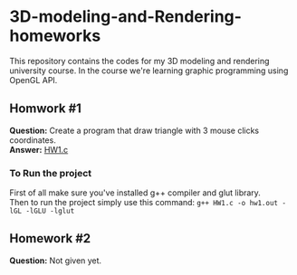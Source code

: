 # 3D-modeling-and-Rendering-homeworks
This repository contains the codes for my 3D modeling and rendering university course. In the course we're learning graphic programming using OpenGL API.<br>
## Homwork #1
**Question:** Create a program that draw triangle with 3 mouse clicks coordinates. <br>
**Answer:** [HW1.c](https://github.com/amindadgar/3D-modeling-and-rendering-homeworks/blob/main/HW1.c)

### To Run the project
First of all make sure you've installed g++ compiler and glut library. <br>
Then to run the project simply use this command: ```g++ HW1.c -o hw1.out -lGL -lGLU -lglut```

## Homework #2
**Question:** Not given yet.

